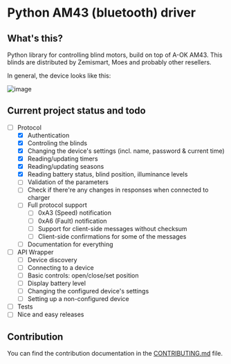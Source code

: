 # Python AM43 (bluetooth) driver

## What's this?

Python library for controlling blind motors, build on top of A-OK AM43.
This blinds are distributed by Zemismart, Moes and probably other resellers.

In general, the device looks like this:

![image](https://user-images.githubusercontent.com/629281/226755076-cfbfc160-7ca9-4302-b921-e3710e8b038c.png)

## Current project status and todo

- [ ] Protocol
  - [x] Authentication
  - [x] Controling the blinds
  - [x] Changing the device's settings (incl. name, password & current time)
  - [x] Reading/updating timers
  - [x] Reading/updating seasons
  - [x] Reading battery status, blind position, illuminance levels
  - [ ] Validation of the parameters
  - [ ] Check if there're any changes in responses when connected to charger
  - [ ] Full protocol support
    - [ ] 0xA3 (Speed) notification
    - [ ] 0xA6 (Fault) notification
    - [ ] Support for client-side messages without checksum
    - [ ] Client-side confirmations for some of the messages
  - [ ] Documentation for everything
- [ ] API Wrapper
  - [ ] Device discovery
  - [ ] Connecting to a device
  - [ ] Basic controls: open/close/set position
  - [ ] Display battery level
  - [ ] Changing the configured device's settings
  - [ ] Setting up a non-configured device
- [ ] Tests
- [ ] Nice and easy releases

## Contribution

You can find the contribution documentation in the [CONTRIBUTING.md](./CONTRIBUTING.md) file.
